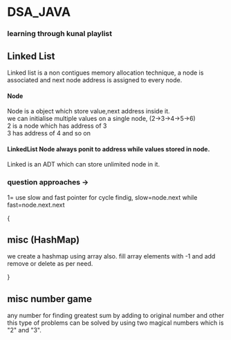 # DSA_JAVA

### learning through kunal playlist

## Linked List
Linked list is a non contigues memory allocation technique, a node is associated and next node address is assigned to every node. <br>

#### Node
Node is a object which store value,next address inside it. <br>
we can initialise multiple values on a single node, (2->3->4->5->6) <br>
2 is a node which has address of 3 <br>
3 has address of 4 and so on <br>


#### LinkedList Node always ponit to address while values stored in node.
Linked is an ADT which can store unlimited node in it.

### question approaches ->
1= use slow and fast pointer for cycle findig, slow=node.next while fast=node.next.next <br>

{
## misc (HashMap)
we create a hashmap using array also.
fill array elements with -1 and add remove or delete as per need.

}
## misc number game
any number for finding greatest sum by adding to original number and other this type of problems can be solved by using two magical numbers which is "2" and "3".
